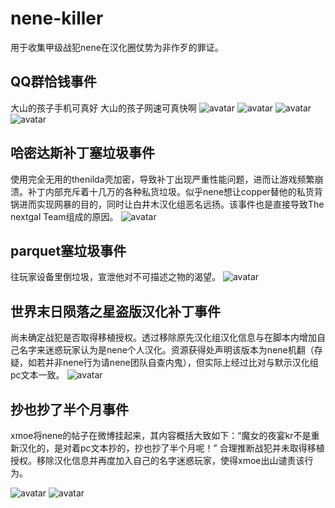 # nene-killer
用于收集甲级战犯nene在汉化圈仗势为非作歹的罪证。

## QQ群恰钱事件
大山的孩子手机可真好
大山的孩子网速可真快啊
![avatar](https://github.com/FuckThemida/nene-killer/blob/main/QQ%E6%88%AA%E5%9B%BE20211007220630.png)
![avatar](https://github.com/FuckThemida/nene-killer/blob/main/photo_2021-10-01_11-10-27.jpg)
![avatar](https://github.com/FuckThemida/nene-killer/blob/main/photo_2021-10-01_11-12-45.jpg)
![avatar](https://github.com/FuckThemida/nene-killer/blob/main/photo_2021-10-01_11-17-17.jpg)

## 哈密达斯补丁塞垃圾事件
使用完全无用的thenilda壳加密，导致补丁出现严重性能问题，进而让游戏频繁崩溃。补丁内部充斥着十几万的各种私货垃圾。似乎nene想让copper替他的私货背锅进而实现网暴的目的，同时让白井木汉化组恶名远扬。该事件也是直接导致The nextgal Team组成的原因。 
![avatar](https://github.com/FuckThemida/nene-killer/blob/main/QQ%E6%88%AA%E5%9B%BE20211007215646.png)

## parquet塞垃圾事件
往玩家设备里倒垃圾，宣泄他对不可描述之物的渴望。
![avatar](https://github.com/FuckThemida/nene-killer/blob/main/IMG_20210923_003816_704.jpg)

## 世界末日陨落之星盗版汉化补丁事件
尚未确定战犯是否取得移植授权。透过移除原先汉化组汉化信息与在脚本内增加自己名字来迷惑玩家认为是nene个人汉化。资源获得处声明该版本为nene机翻（存疑，如若并非nene行为请nene团队自查内鬼），但实际上经过比对与默示汉化组pc文本一致。
![avatar](https://github.com/FuckThemida/nene-killer/blob/main/photo_2021-09-11_21-10-59.jpg)

## 抄也抄了半个月事件
xmoe将nene的帖子在微博挂起来，其内容概括大致如下：“魔女的夜宴kr不是重新汉化的，是对着pc文本抄的，抄也抄了半个月呢！”
合理推断战犯并未取得移植授权。移除汉化信息并再度加入自己的名字迷惑玩家，使得xmoe出山谴责该行为。

![avatar](https://github.com/FuckThemida/nene-killer/blob/main/photo_2021-09-23_14-04-45.jpg)
![avatar](https://github.com/FuckThemida/nene-killer/blob/main/QQ%E6%88%AA%E5%9B%BE20211007220113.png)
